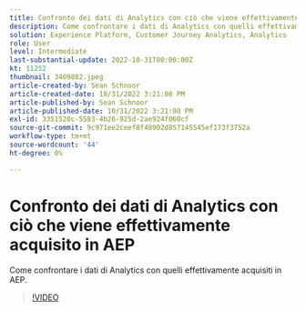 ```yaml
---
title: Confronto dei dati di Analytics con ciò che viene effettivamente acquisito in AEP
description: Come confrontare i dati di Analytics con quelli effettivamente acquisiti in AEP
solution: Experience Platform, Customer Journey Analytics, Analytics
role: User
level: Intermediate
last-substantial-update: 2022-10-31T00:00:00Z
kt: 11252
thumbnail: 3409882.jpeg
article-created-by: Sean Schnoor
article-created-date: 10/31/2022 3:21:00 PM
article-published-by: Sean Schnoor
article-published-date: 10/31/2022 3:21:00 PM
exl-id: 3351520c-5583-4b26-925d-2ae924f060cf
source-git-commit: 9c971ee2ceef8f48902d857145545ef173f3752a
workflow-type: tm+mt
source-wordcount: '44'
ht-degree: 0%

---
```


# Confronto dei dati di Analytics con ciò che viene effettivamente acquisito in AEP

Come confrontare i dati di Analytics con quelli effettivamente acquisiti in AEP.

>[!VIDEO](https://video.tv.adobe.com/v/3409882/?quality=12&learn=on)
